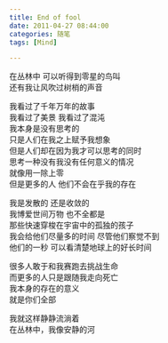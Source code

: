 ```yaml
---
title: End of fool
date: 2011-04-27 08:44:00
categories: 随笔
tags: [Mind]

---
```

  
在丛林中 可以听得到零星的鸟叫  
还有我让风吹过树梢的声音  

我看过了千年万年的故事  
我看过了美景 我看过了混沌  
我本身是没有思考的  
只是人们在我之上赋予我想象  
但是人们却在因为我才可以思考的同时  
思考一种没有我没有任何意义的情况  
就像用一除上零  
但是更多的人 他们不会在乎我的存在  

我是发散的 还是收敛的  
我博爱世间万物 也不全都是  
那些快速穿梭在宇宙中的孤独的孩子  
我会给他们尽量多的时间 尽管他们察觉不到  
他们的一秒 可以看清楚地球上的好长时间  

很多人敢于和我赛跑去挑战生命  
而更多的人只是跟随我走向死亡  
我本身的存在的意义  
就是你们全部  

我就这样静静流淌着  
在丛林中，我像安静的河